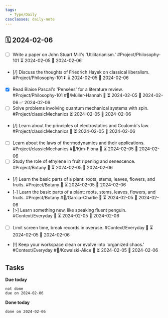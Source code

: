 ```yaml
---
tags:
  - Type/Daily
cssclasses: daily-note
---
```


## 🗓️ 2024-02-06

- [ ] Write a paper on John Stuart Mill's 'Utilitarianism.' #Project/Philosophy-101 ⏳ 2024-02-05 📅 2024-02-06
- [/] Discuss the thoughts of Friedrich Hayek on classical liberalism. #Project/Philosophy-101 ⏬ ⏳ 2024-02-05 📅 2024-02-06
- [x] Read Blaise Pascal's 'Pensées' for a literature review. #Project/Philosophy-101 #👤/Müller-Hannah 🔺 ⏳ 2024-02-05 📅 2024-02-06 ✅ 2024-02-06
- [ ] Solve problems involving quantum mechanical systems with spin. #Project/classicMechanics ⏳ 2024-02-05 📅 2024-02-06
- [/] Learn about the principles of electrostatics and Coulomb's law. #Project/classicMechanics 🔺 ⏳ 2024-02-05 📅 2024-02-06
- [ ] Learn about the laws of thermodynamics and their applications. #Project/classicMechanics #👤/Kim-Fiona 🔺 ⏳ 2024-02-05 📅 2024-02-06
- [ ] Study the role of ethylene in fruit ripening and senescence. #Project/Botany 🔺 ⏳ 2024-02-05 📅 2024-02-06
- [/] Learn the basic parts of a plant: roots, stems, leaves, flowers, and fruits. #Project/Botany 🔽 ⏳ 2024-02-05 📅 2024-02-06
- [-] Learn the basic parts of a plant: roots, stems, leaves, flowers, and fruits. #Project/Botany #👤/Garcia-Charlie 🔼 ⏳ 2024-02-05 📅 2024-02-06
- [>] Learn something new, like speaking fluent penguin. #Context/Everyday 🔽 ⏳ 2024-02-05 📅 2024-02-06
- [ ] Limit screen time, break records in overuse. #Context/Everyday 🔽 ⏳ 2024-02-05 📅 2024-02-06
- [!] Keep your workspace clean or evolve into 'organized chaos.' #Context/Everyday #👤/Kowalski-Alice 🔼 ⏳ 2024-02-05 📅 2024-02-06

## Tasks

**Due today**

```tasks
not done
due on 2024-02-06
```

**Done today**

```tasks
done on 2024-02-06
```
            